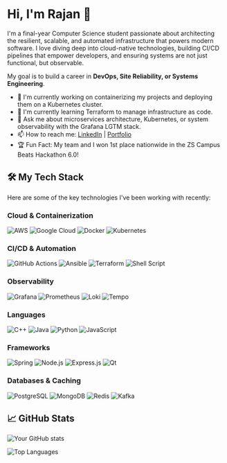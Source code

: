 # Hi, I'm Rajan 👋

I'm a final-year Computer Science student passionate about architecting the resilient, scalable, and automated infrastructure that powers modern software. I love diving deep into cloud-native technologies, building CI/CD pipelines that empower developers, and ensuring systems are not just functional, but observable.

My goal is to build a career in **DevOps, Site Reliability, or Systems Engineering**.

- 🔭 I'm currently working on containerizing my projects and deploying them on a Kubernetes cluster.
- 🌱 I'm currently learning Terraform to manage infrastructure as code.
- 💬 Ask me about microservices architecture, Kubernetes, or system observability with the Grafana LGTM stack.
- 📫 How to reach me: [LinkedIn](#) | [Portfolio](#)
- 🏆 Fun Fact: My team and I won 1st place nationwide in the ZS Campus Beats Hackathon 6.0!

## 🛠️ My Tech Stack

Here are some of the key technologies I've been working with recently:

### Cloud & Containerization

![AWS](https://img.shields.io/badge/AWS-232F3E?style=for-the-badge&logo=amazon-aws&logoColor=white)
![Google Cloud](https://img.shields.io/badge/Google_Cloud-4285F4?style=for-the-badge&logo=google-cloud&logoColor=white)
![Docker](https://img.shields.io/badge/Docker-2496ED?style=for-the-badge&logo=docker&logoColor=white)
![Kubernetes](https://img.shields.io/badge/Kubernetes-326CE5?style=for-the-badge&logo=kubernetes&logoColor=white)

### CI/CD & Automation

![GitHub Actions](https://img.shields.io/badge/GitHub_Actions-2088FF?style=for-the-badge&logo=github-actions&logoColor=white)
![Ansible](https://img.shields.io/badge/Ansible-EE0000?style=for-the-badge&logo=ansible&logoColor=white)
![Terraform](https://img.shields.io/badge/Terraform-7B42BC?style=for-the-badge&logo=terraform&logoColor=white)
![Shell Script](https://img.shields.io/badge/Shell_Script-121011?style=for-the-badge&logo=gnu-bash&logoColor=white)

### Observability

![Grafana](https://img.shields.io/badge/Grafana-F46800?style=for-the-badge&logo=grafana&logoColor=white)
![Prometheus](https://img.shields.io/badge/Prometheus-E6522C?style=for-the-badge&logo=prometheus&logoColor=white)
![Loki](https://img.shields.io/badge/Loki-F46800?style=for-the-badge&logo=grafana&logoColor=white)
![Tempo](https://img.shields.io/badge/Tempo-F46800?style=for-the-badge&logo=grafana&logoColor=white)

### Languages

![C++](https://img.shields.io/badge/C%2B%2B-00599C?style=for-the-badge&logo=c%2B%2B&logoColor=white)
![Java](https://img.shields.io/badge/Java-ED8B00?style=for-the-badge&logo=openjdk&logoColor=white)
![Python](https://img.shields.io/badge/Python-3776AB?style=for-the-badge&logo=python&logoColor=white)
![JavaScript](https://img.shields.io/badge/JavaScript-F7DF1E?style=for-the-badge&logo=javascript&logoColor=black)

### Frameworks

![Spring](https://img.shields.io/badge/Spring-6DB33F?style=for-the-badge&logo=spring&logoColor=white)
![Node.js](https://img.shields.io/badge/Node.js-339933?style=for-the-badge&logo=nodedotjs&logoColor=white)
![Express.js](https://img.shields.io/badge/Express.js-000000?style=for-the-badge&logo=express&logoColor=white)
![Qt](https://img.shields.io/badge/Qt-41CD52?style=for-the-badge&logo=qt&logoColor=white)

### Databases & Caching

![PostgreSQL](https://img.shields.io/badge/PostgreSQL-4169E1?style=for-the-badge&logo=postgresql&logoColor=white)
![MongoDB](https://img.shields.io/badge/MongoDB-47A248?style=for-the-badge&logo=mongodb&logoColor=white)
![Redis](https://img.shields.io/badge/Redis-DC382D?style=for-the-badge&logo=redis&logoColor=white)
![Kafka](https://img.shields.io/badge/Kafka-231F20?style=for-the-badge&logo=apache-kafka&logoColor=white)

## 📈 GitHub Stats

![Your GitHub stats](https://github-readme-stats.vercel.app/api?username=rajanbansal&show_icons=true&theme=radical)

![Top Languages](https://github-readme-stats.vercel.app/api/top-langs/?username=rajanbansal&layout=compact&theme=radical)
